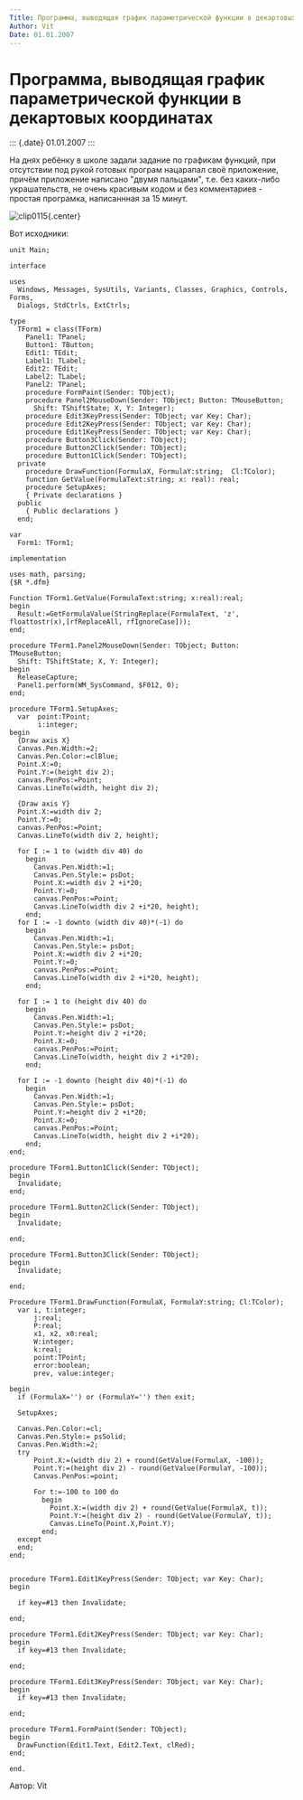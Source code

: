 ```yaml
---
Title: Программа, выводящая график параметрической функции в декартовых координатах
Author: Vit
Date: 01.01.2007
---
```



Программа, выводящая график параметрической функции в декартовых координатах
============================================================================

::: {.date}
01.01.2007
:::

На днях ребёнку в школе задали задание по графикам функций, при
отсутствии под рукой готовых програм нацарапал своё приложение, причём
приложение написано \"двумя пальцами\", т.е. без каких-либо
украшательств, не очень красивым кодом и без комментариев - простая
програмка, написаннная за 15 минут.

![clip0115](clip0115.png){.center}

Вот исходники:

    unit Main;

    interface
     
    uses
      Windows, Messages, SysUtils, Variants, Classes, Graphics, Controls, Forms,
      Dialogs, StdCtrls, ExtCtrls;
     
    type
      TForm1 = class(TForm)
        Panel1: TPanel;
        Button1: TButton;
        Edit1: TEdit;
        Label1: TLabel;
        Edit2: TEdit;
        Label2: TLabel;
        Panel2: TPanel;
        procedure FormPaint(Sender: TObject);
        procedure Panel2MouseDown(Sender: TObject; Button: TMouseButton;
          Shift: TShiftState; X, Y: Integer);
        procedure Edit3KeyPress(Sender: TObject; var Key: Char);
        procedure Edit2KeyPress(Sender: TObject; var Key: Char);
        procedure Edit1KeyPress(Sender: TObject; var Key: Char);
        procedure Button3Click(Sender: TObject);
        procedure Button2Click(Sender: TObject);
        procedure Button1Click(Sender: TObject);
      private
        procedure DrawFunction(FormulaX, FormulaY:string;  Cl:TColor);
        function GetValue(FormulaText:string; x: real): real;
        procedure SetupAxes;
        { Private declarations }
      public
        { Public declarations }
      end;
     
    var
      Form1: TForm1;
     
    implementation
     
    uses math, parsing;
    {$R *.dfm}
     
    Function TForm1.GetValue(FormulaText:string; x:real):real;
    begin
      Result:=GetFormulaValue(StringReplace(FormulaText, 'z', floattostr(x),[rfReplaceAll, rfIgnoreCase]));
    end;
     
    procedure TForm1.Panel2MouseDown(Sender: TObject; Button: TMouseButton;
      Shift: TShiftState; X, Y: Integer);
    begin
      ReleaseCapture;
      Panel1.perform(WM_SysCommand, $F012, 0);
    end;
     
    procedure TForm1.SetupAxes;
      var  point:TPoint;
           i:integer;
    begin
      {Draw axis X}
      Canvas.Pen.Width:=2;
      Canvas.Pen.Color:=clBlue;
      Point.X:=0;
      Point.Y:=(height div 2);
      canvas.PenPos:=Point;
      Canvas.LineTo(width, height div 2);
     
      {Draw axis Y}
      Point.X:=width div 2;
      Point.Y:=0;
      canvas.PenPos:=Point;
      Canvas.LineTo(width div 2, height);
     
      for I := 1 to (width div 40) do
        begin
          Canvas.Pen.Width:=1;
          Canvas.Pen.Style:= psDot;
          Point.X:=width div 2 +i*20;
          Point.Y:=0;
          canvas.PenPos:=Point;
          Canvas.LineTo(width div 2 +i*20, height);
        end;
      for I := -1 downto (width div 40)*(-1) do
        begin
          Canvas.Pen.Width:=1;
          Canvas.Pen.Style:= psDot;
          Point.X:=width div 2 +i*20;
          Point.Y:=0;
          canvas.PenPos:=Point;
          Canvas.LineTo(width div 2 +i*20, height);
        end;
     
      for I := 1 to (height div 40) do
        begin
          Canvas.Pen.Width:=1;
          Canvas.Pen.Style:= psDot;
          Point.Y:=height div 2 +i*20;
          Point.X:=0;
          canvas.PenPos:=Point;
          Canvas.LineTo(width, height div 2 +i*20);
        end;
     
      for I := -1 downto (height div 40)*(-1) do
        begin
          Canvas.Pen.Width:=1;
          Canvas.Pen.Style:= psDot;
          Point.Y:=height div 2 +i*20;
          Point.X:=0;
          canvas.PenPos:=Point;
          Canvas.LineTo(width, height div 2 +i*20);
        end;
    end;
     
    procedure TForm1.Button1Click(Sender: TObject);
    begin
      Invalidate;
    end;
     
    procedure TForm1.Button2Click(Sender: TObject);
    begin
      Invalidate;
     
    end;
     
    procedure TForm1.Button3Click(Sender: TObject);
    begin
      Invalidate;
     
    end;
     
    Procedure TForm1.DrawFunction(FormulaX, FormulaY:string; Cl:TColor);
      var i, t:integer;
          j:real;
          P:real;
          x1, x2, x0:real;
          W:integer;
          k:real;
          point:TPoint;
          error:boolean;
          prev, value:integer;
     
    begin
      if (FormulaX='') or (FormulaY='') then exit;
     
      SetupAxes;
     
      Canvas.Pen.Color:=cl;
      Canvas.Pen.Style:= psSolid;
      Canvas.Pen.Width:=2;
      try
          Point.X:=(width div 2) + round(GetValue(FormulaX, -100));
          Point.Y:=(height div 2) - round(GetValue(FormulaY, -100));
          Canvas.PenPos:=point;
     
          For t:=-100 to 100 do
            begin
              Point.X:=(width div 2) + round(GetValue(FormulaX, t));
              Point.Y:=(height div 2) - round(GetValue(FormulaY, t));
              Canvas.LineTo(Point.X,Point.Y);
            end;
      except
      end;
    end;
     
     
    procedure TForm1.Edit1KeyPress(Sender: TObject; var Key: Char);
    begin
     
      if key=#13 then Invalidate;
     
    end;
     
    procedure TForm1.Edit2KeyPress(Sender: TObject; var Key: Char);
    begin
      if key=#13 then Invalidate;
     
    end;
     
    procedure TForm1.Edit3KeyPress(Sender: TObject; var Key: Char);
    begin
      if key=#13 then Invalidate;
     
    end;
     
    procedure TForm1.FormPaint(Sender: TObject);
    begin
      DrawFunction(Edit1.Text, Edit2.Text, clRed);
    end;
     
    end.

Автор: Vit

 

